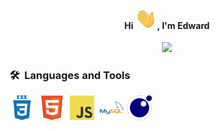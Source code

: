 <div align="center">
<h4 align="center">Hi <img width="35" src="https://github.com/1999AZZAR/1999AZZAR/blob/main/resources/img/waving.gif">, I'm Edward</h4>
<img src="https://discord.c99.nl/widget/theme-1/681070492039643249.png"/>
</div>

### 🛠 &nbsp;Languages and Tools
<img src="https://github.com/devicons/devicon/blob/master/icons/css3/css3-plain-wordmark.svg"  title="CSS3" alt="CSS" width="40" height="40"/>&nbsp;
<img src="https://github.com/devicons/devicon/blob/master/icons/html5/html5-original.svg" title="HTML5" alt="HTML" width="40" height="40"/>&nbsp;
<img src="https://github.com/devicons/devicon/blob/master/icons/javascript/javascript-original.svg" title="JavaScript" alt="JavaScript" width="40" height="40"/>&nbsp;
<img src="https://github.com/devicons/devicon/blob/master/icons/mysql/mysql-original-wordmark.svg" title="MySQL"  alt="MySQL" width="40" height="40"/>
<img src="https://github.com/devicons/devicon/blob/master/icons/lua/lua-original.svg" title="Lua"  alt="Lua" width="40" height="40"/>
